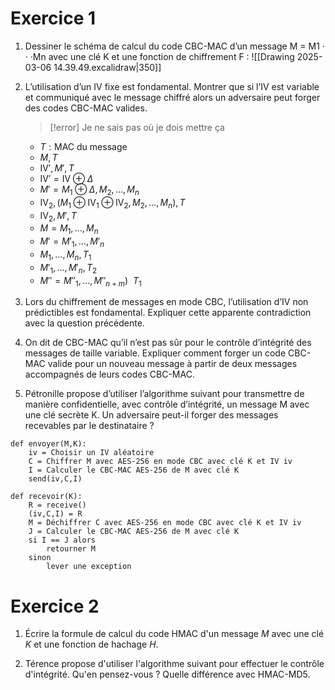 # Exercice 1

1. Dessiner le schéma de calcul du code CBC-MAC d’un message M = M1 · · ·Mn avec une clé K et une fonction de chiffrement F : ![[Drawing 2025-03-06 14.39.49.excalidraw|350]]
2. L’utilisation d’un IV fixe est fondamental. Montrer que si l’IV est variable et communiqué avec le message chiffré alors un adversaire peut forger des codes CBC-MAC valides.

   >[!error] Je ne sais pas où je dois mettre ça
   
   
   - $T:\text{MAC du message}$
   - $M,T$
   - $\text{IV}', M', T$
   - $\text{IV}'=\text{IV} \oplus \Delta$
   - $M'=M_{1} \oplus \Delta, M_{2}, \dots, M_{n}$
   - $\text{IV}_{2}, (M_{1} \oplus \text{IV}_{1} \oplus \text{IV}_{2}, M_{2},\dots,M_{n}), T$
   - $\text{IV}_{2}, M', T$
   - $M=M_{1},\dots,M_{n}$
   - $M'=M'_{1},\dots,M'_{n}$
   - $M_{1},\dots,M_{n}, T_{1}$
   - $M'_{1},\dots,M'_{n}, T_{2}$
   - $M''=M''_{1},\dots,M''_{n+m})~~ T_{1}$


3. Lors du chiffrement de messages en mode CBC, l’utilisation d’IV non prédictibles est fondamental. Expliquer cette apparente contradiction avec la question précédente.
   
   
   
4. On dit de CBC-MAC qu’il n’est pas sûr pour le contrôle d’intégrité des messages de taille variable. Expliquer comment forger un code CBC-MAC valide pour un nouveau message à partir de deux messages accompagnés de leurs codes CBC-MAC.

5. Pétronille propose d’utiliser l’algorithme suivant pour transmettre de manière confidentielle, avec contrôle d’intégrité, un message M avec une clé secrète K. Un adversaire peut-il forger des messages recevables par le destinataire ?
   
```
def envoyer(M,K): 
	iv = Choisir un IV aléatoire 
	C = Chiffrer M avec AES-256 en mode CBC avec clé K et IV iv 
	I = Calculer le CBC-MAC AES-256 de M avec clé K 
	send(iv,C,I)
	
def recevoir(K): 
	R = receive() 
	(iv,C,I) = R 
	M = Déchiffrer C avec AES-256 en mode CBC avec clé K et IV iv 
	J = Calculer le CBC-MAC AES-256 de M avec clé K 
	si I == J alors 
		retourner M 
	sinon 
		lever une exception 
```

# Exercice 2

1. Écrire la formule de calcul du code HMAC d'un message $M$ avec une clé $K$ et une fonction de hachage $H$.
   
2. Térence propose d'utiliser l'algorithme suivant pour effectuer le contrôle d'intégrité. Qu'en pensez-vous ? Quelle différence avec $\text{HMAC-MD5}$. 